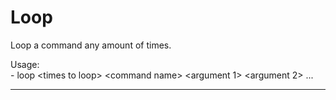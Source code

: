 # Loop

Loop a command any amount of times.

Usage:\
    - loop &lt;times to loop&gt; &lt;command name&gt; &lt;argument 1&gt; &lt;argument 2&gt; ...

---
